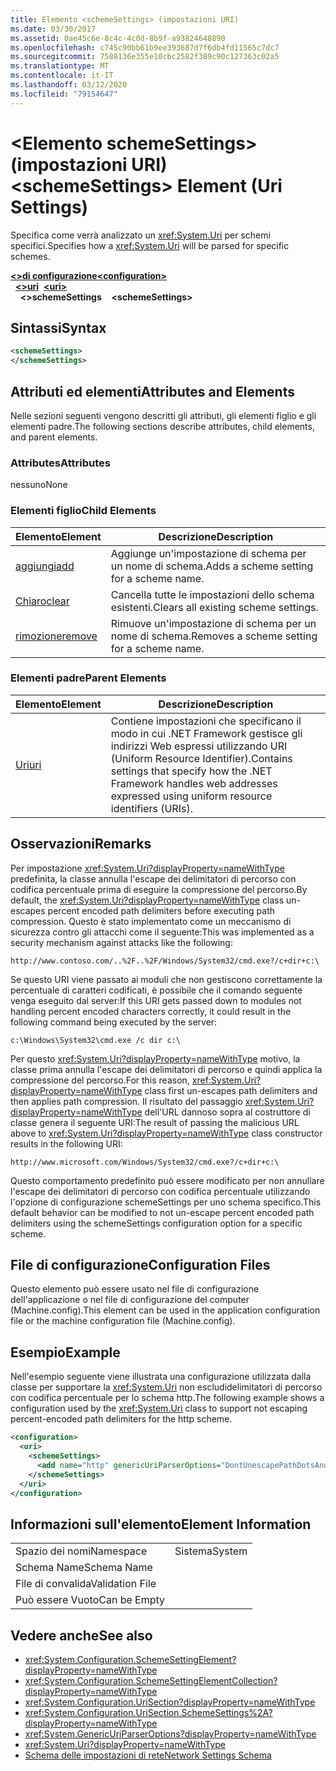 ```yaml
---
title: Elemento <schemeSettings> (impostazioni URI)
ms.date: 03/30/2017
ms.assetid: 0ae45c6e-8c4c-4c0d-8b9f-a93824648890
ms.openlocfilehash: c745c90bb61b9ee393687d7f6db4fd11565c7dc7
ms.sourcegitcommit: 7588136e355e10cbc2582f389c90c127363c02a5
ms.translationtype: MT
ms.contentlocale: it-IT
ms.lasthandoff: 03/12/2020
ms.locfileid: "79154647"
---
```

# <a name="schemesettings-element-uri-settings"></a><span data-ttu-id="99e22-102">\<Elemento schemeSettings> (impostazioni URI)</span><span class="sxs-lookup"><span data-stu-id="99e22-102">\<schemeSettings> Element (Uri Settings)</span></span>
<span data-ttu-id="99e22-103">Specifica come verrà analizzato un <xref:System.Uri> per schemi specifici.</span><span class="sxs-lookup"><span data-stu-id="99e22-103">Specifies how a <xref:System.Uri> will be parsed for specific schemes.</span></span>  
  
[<span data-ttu-id="99e22-104">**\<>di configurazione**</span><span class="sxs-lookup"><span data-stu-id="99e22-104">**\<configuration>**</span></span>](../configuration-element.md)  
<span data-ttu-id="99e22-105">&nbsp;&nbsp;[**\<>uri**](uri-element-uri-settings.md)</span><span class="sxs-lookup"><span data-stu-id="99e22-105">&nbsp;&nbsp;[**\<uri>**](uri-element-uri-settings.md)</span></span>  
<span data-ttu-id="99e22-106">&nbsp;&nbsp;&nbsp;&nbsp;**\<>schemeSettings**</span><span class="sxs-lookup"><span data-stu-id="99e22-106">&nbsp;&nbsp;&nbsp;&nbsp;**\<schemeSettings>**</span></span>  
  
## <a name="syntax"></a><span data-ttu-id="99e22-107">Sintassi</span><span class="sxs-lookup"><span data-stu-id="99e22-107">Syntax</span></span>  
  
```xml  
<schemeSettings>
</schemeSettings>  
```  
  
## <a name="attributes-and-elements"></a><span data-ttu-id="99e22-108">Attributi ed elementi</span><span class="sxs-lookup"><span data-stu-id="99e22-108">Attributes and Elements</span></span>  
 <span data-ttu-id="99e22-109">Nelle sezioni seguenti vengono descritti gli attributi, gli elementi figlio e gli elementi padre.</span><span class="sxs-lookup"><span data-stu-id="99e22-109">The following sections describe attributes, child elements, and parent elements.</span></span>  
  
### <a name="attributes"></a><span data-ttu-id="99e22-110">Attributes</span><span class="sxs-lookup"><span data-stu-id="99e22-110">Attributes</span></span>  
 <span data-ttu-id="99e22-111">nessuno</span><span class="sxs-lookup"><span data-stu-id="99e22-111">None</span></span>  
  
### <a name="child-elements"></a><span data-ttu-id="99e22-112">Elementi figlio</span><span class="sxs-lookup"><span data-stu-id="99e22-112">Child Elements</span></span>  
  
|<span data-ttu-id="99e22-113">**Elemento**</span><span class="sxs-lookup"><span data-stu-id="99e22-113">**Element**</span></span>|<span data-ttu-id="99e22-114">**Descrizione**</span><span class="sxs-lookup"><span data-stu-id="99e22-114">**Description**</span></span>|  
|-----------------|---------------------|  
|[<span data-ttu-id="99e22-115">aggiungi</span><span class="sxs-lookup"><span data-stu-id="99e22-115">add</span></span>](add-element-for-schemesettings-uri-settings.md)|<span data-ttu-id="99e22-116">Aggiunge un'impostazione di schema per un nome di schema.</span><span class="sxs-lookup"><span data-stu-id="99e22-116">Adds a scheme setting for a scheme name.</span></span>|  
|[<span data-ttu-id="99e22-117">Chiaro</span><span class="sxs-lookup"><span data-stu-id="99e22-117">clear</span></span>](clear-element-for-schemesettings-uri-settings.md)|<span data-ttu-id="99e22-118">Cancella tutte le impostazioni dello schema esistenti.</span><span class="sxs-lookup"><span data-stu-id="99e22-118">Clears all existing scheme settings.</span></span>|  
|[<span data-ttu-id="99e22-119">rimozione</span><span class="sxs-lookup"><span data-stu-id="99e22-119">remove</span></span>](remove-element-for-schemesettings-uri-settings.md)|<span data-ttu-id="99e22-120">Rimuove un'impostazione di schema per un nome di schema.</span><span class="sxs-lookup"><span data-stu-id="99e22-120">Removes a scheme setting for a scheme name.</span></span>|  
  
### <a name="parent-elements"></a><span data-ttu-id="99e22-121">Elementi padre</span><span class="sxs-lookup"><span data-stu-id="99e22-121">Parent Elements</span></span>  
  
|<span data-ttu-id="99e22-122">**Elemento**</span><span class="sxs-lookup"><span data-stu-id="99e22-122">**Element**</span></span>|<span data-ttu-id="99e22-123">**Descrizione**</span><span class="sxs-lookup"><span data-stu-id="99e22-123">**Description**</span></span>|  
|-----------------|---------------------|  
|[<span data-ttu-id="99e22-124">Uri</span><span class="sxs-lookup"><span data-stu-id="99e22-124">uri</span></span>](uri-element-uri-settings.md)|<span data-ttu-id="99e22-125">Contiene impostazioni che specificano il modo in cui .NET Framework gestisce gli indirizzi Web espressi utilizzando URI (Uniform Resource Identifier).</span><span class="sxs-lookup"><span data-stu-id="99e22-125">Contains settings that specify how the .NET Framework handles web addresses expressed using uniform resource identifiers (URIs).</span></span>|  
  
## <a name="remarks"></a><span data-ttu-id="99e22-126">Osservazioni</span><span class="sxs-lookup"><span data-stu-id="99e22-126">Remarks</span></span>  
 <span data-ttu-id="99e22-127">Per impostazione <xref:System.Uri?displayProperty=nameWithType> predefinita, la classe annulla l'escape dei delimitatori di percorso con codifica percentuale prima di eseguire la compressione del percorso.</span><span class="sxs-lookup"><span data-stu-id="99e22-127">By default, the <xref:System.Uri?displayProperty=nameWithType> class un-escapes percent encoded path delimiters before executing path compression.</span></span> <span data-ttu-id="99e22-128">Questo è stato implementato come un meccanismo di sicurezza contro gli attacchi come il seguente:</span><span class="sxs-lookup"><span data-stu-id="99e22-128">This was implemented as a security mechanism against attacks like the following:</span></span>  
  
 `http://www.contoso.com/..%2F..%2F/Windows/System32/cmd.exe?/c+dir+c:\`  
  
 <span data-ttu-id="99e22-129">Se questo URI viene passato ai moduli che non gestiscono correttamente la percentuale di caratteri codificati, è possibile che il comando seguente venga eseguito dal server:</span><span class="sxs-lookup"><span data-stu-id="99e22-129">If this URI gets passed down to modules not handling percent encoded characters correctly, it could result in the following command being executed by the server:</span></span>  
  
 `c:\Windows\System32\cmd.exe /c dir c:\`  
  
 <span data-ttu-id="99e22-130">Per questo <xref:System.Uri?displayProperty=nameWithType> motivo, la classe prima annulla l'escape dei delimitatori di percorso e quindi applica la compressione del percorso.</span><span class="sxs-lookup"><span data-stu-id="99e22-130">For this reason, <xref:System.Uri?displayProperty=nameWithType> class first un-escapes path delimiters and then applies path compression.</span></span> <span data-ttu-id="99e22-131">Il risultato del passaggio <xref:System.Uri?displayProperty=nameWithType> dell'URL dannoso sopra al costruttore di classe genera il seguente URI:</span><span class="sxs-lookup"><span data-stu-id="99e22-131">The result of passing the malicious URL above to <xref:System.Uri?displayProperty=nameWithType> class constructor results in the following URI:</span></span>  
  
 `http://www.microsoft.com/Windows/System32/cmd.exe?/c+dir+c:\`  
  
 <span data-ttu-id="99e22-132">Questo comportamento predefinito può essere modificato per non annullare l'escape dei delimitatori di percorso con codifica percentuale utilizzando l'opzione di configurazione schemeSettings per uno schema specifico.</span><span class="sxs-lookup"><span data-stu-id="99e22-132">This default behavior can be modified to not un-escape percent encoded path delimiters using the schemeSettings configuration option for a specific scheme.</span></span>  
  
## <a name="configuration-files"></a><span data-ttu-id="99e22-133">File di configurazione</span><span class="sxs-lookup"><span data-stu-id="99e22-133">Configuration Files</span></span>  
 <span data-ttu-id="99e22-134">Questo elemento può essere usato nel file di configurazione dell'applicazione o nel file di configurazione del computer (Machine.config).</span><span class="sxs-lookup"><span data-stu-id="99e22-134">This element can be used in the application configuration file or the machine configuration file (Machine.config).</span></span>  
  
## <a name="example"></a><span data-ttu-id="99e22-135">Esempio</span><span class="sxs-lookup"><span data-stu-id="99e22-135">Example</span></span>  
 <span data-ttu-id="99e22-136">Nell'esempio seguente viene illustrata una configurazione utilizzata dalla classe per supportare la <xref:System.Uri> non escludidelimitatori di percorso con codifica percentuale per lo schema http.</span><span class="sxs-lookup"><span data-stu-id="99e22-136">The following example shows a configuration used by the <xref:System.Uri> class to support not escaping percent-encoded path delimiters for the http scheme.</span></span>  
  
```xml  
<configuration>  
  <uri>  
    <schemeSettings>  
      <add name="http" genericUriParserOptions="DontUnescapePathDotsAndSlashes"/>  
    </schemeSettings>  
  </uri>  
</configuration>  
```  
  
## <a name="element-information"></a><span data-ttu-id="99e22-137">Informazioni sull'elemento</span><span class="sxs-lookup"><span data-stu-id="99e22-137">Element Information</span></span>  
  
|||
|-|-|  
|<span data-ttu-id="99e22-138">Spazio dei nomi</span><span class="sxs-lookup"><span data-stu-id="99e22-138">Namespace</span></span>|<span data-ttu-id="99e22-139">Sistema</span><span class="sxs-lookup"><span data-stu-id="99e22-139">System</span></span>|  
|<span data-ttu-id="99e22-140">Schema Name</span><span class="sxs-lookup"><span data-stu-id="99e22-140">Schema Name</span></span>||  
|<span data-ttu-id="99e22-141">File di convalida</span><span class="sxs-lookup"><span data-stu-id="99e22-141">Validation File</span></span>||  
|<span data-ttu-id="99e22-142">Può essere Vuoto</span><span class="sxs-lookup"><span data-stu-id="99e22-142">Can be Empty</span></span>||  
  
## <a name="see-also"></a><span data-ttu-id="99e22-143">Vedere anche</span><span class="sxs-lookup"><span data-stu-id="99e22-143">See also</span></span>

- <xref:System.Configuration.SchemeSettingElement?displayProperty=nameWithType>
- <xref:System.Configuration.SchemeSettingElementCollection?displayProperty=nameWithType>
- <xref:System.Configuration.UriSection?displayProperty=nameWithType>
- <xref:System.Configuration.UriSection.SchemeSettings%2A?displayProperty=nameWithType>
- <xref:System.GenericUriParserOptions?displayProperty=nameWithType>
- <xref:System.Uri?displayProperty=nameWithType>
- [<span data-ttu-id="99e22-144">Schema delle impostazioni di rete</span><span class="sxs-lookup"><span data-stu-id="99e22-144">Network Settings Schema</span></span>](index.md)
